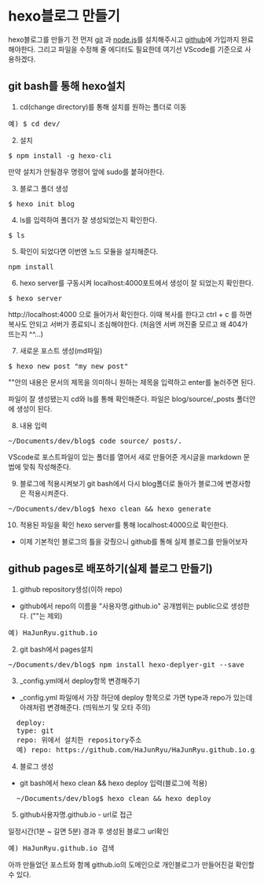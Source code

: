 # hexo블로그 만들기


hexo블로그를 만들기 전 먼저 [git](https://gitforwindows.org/) 과 [node.js](https://nodejs.org/en/)를 설치해주시고 [github](https://github.com/)에 가입까지 완료해야한다.
그리고 파일을 수정해 줄 에디터도 필요한데 여기선 VScode를 기준으로 사용하겠다.

## git bash를 통해 hexo설치


1. cd(change directory)를 통해 설치를 원하는 폴더로 이동
<pre>예) $ cd dev/</pre>

2. 설치
<pre>$ npm install -g hexo-cli</pre>

만약 설치가 안될경우 명령어 앞에 sudo를 붙혀야한다.

3. 블로그 폴더 생성
<pre>$ hexo init blog</pre>

4. ls를 입력하여 폴더가 잘 생성되었는지 확인한다.
<pre>$ ls</pre>

5. 확인이 되었다면 이번엔 노드 모듈을 설치해준다.
<pre>npm install</pre>

6. hexo server를 구동시켜 localhost:4000포트에서 생성이 잘 되었는지 확인한다.
<pre>$ hexo server</pre>
 
 http://localhost:4000 으로 들어가서 확인한다.
 이때 복사를 한다고 ctrl + c 를 하면 복사도 안되고 서버가 종료되니 조심해야한다.
 (처음엔 서버 꺼진줄 모르고 왜 404가 뜨는지 ^^...)

7. 새로운 포스트 생성(md파일) 
<pre>$ hexo new post "my new post"</pre>
""안의 내용은 문서의 제목을 의미하니 원하는 제목을 입력하고 enter를 눌러주면 된다.

파일이 잘 생성됐는지 cd와 ls를 통해 확인해준다.
파일은 blog/source/_posts 폴더안에 생성이 된다.

8. 내용 입력
<pre>~/Documents/dev/blog$ code source/_posts/.</pre>
VScode로 포스트파일이 있는 폴더를 열어서 새로 만들어준 게시글을 markdown 문법에 맞춰 작성해준다.

9. 블로그에 적용시켜보기
git bash에서 다시 blog폴더로 돌아가 블로그에 변경사항은 적용시켜준다.
<pre>~/Documents/dev/blog$ hexo clean && hexo generate</pre>

10. 적용된 파일을 확인
hexo server를 통해 localhost:4000으로 확인한다.
- 이제 기본적인 블로그의 틀을 갖췄으니 github를 통해 실제 블로그를 만들어보자


## github pages로 배포하기(실제 블로그 만들기)

1. github repository생성(이하 repo)

- github에서 repo의 이름을 "사용자명.github.io" 공개범위는 public으로 생성한다. (""는 제외)
<pre>예) HaJunRyu.github.io</pre>

2. git bash에서 pages설치

<pre>~/Documents/dev/blog$ npm install hexo-deplyer-git --save</pre>

3. _config.yml에서 deploy항목 변경해주기
- _config.yml 파일에서 가장 하단에 deploy 항목으로 가면 type과 repo가 있는데 아래처럼 변경해준다.
(띄워쓰기 및 오타 주의)
<pre>
  deploy: 
  type: git
  repo: 위에서 설치한 repository주소
  예) repo: https://github.com/HaJunRyu/HaJunRyu.github.io.git
</pre>

4. 블로그 생성
- git bash에서 hexo clean && hexo deploy 입력(블로그에 적용)
<pre>
  ~/Documents/dev/blog$ hexo clean && hexo deploy
</pre>

5. github사용자명.github.io - url로 접근

일정시간(1분 ~ 길면 5분) 경과 후 생성된 블로그 url확인
<pre>예) HaJunRyu.github.io 검색</pre>

아까 만들었던 포스트와 함께 github.io의 도메인으로 개인블로그가 만들어진걸 확인할 수 있다.
